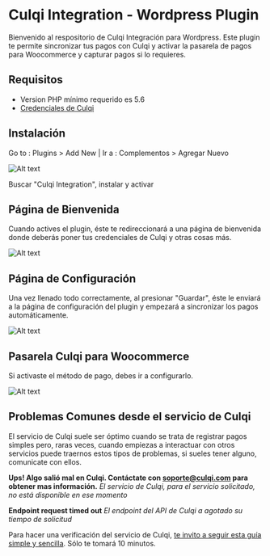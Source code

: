 # Culqi Integration - Wordpress Plugin

Bienvenido al respositorio de Culqi Integración para Wordpress. Este plugin te permite sincronizar tus pagos con Culqi y activar la pasarela de pagos para Woocommerce y capturar pagos si lo requieres.

## Requisitos

- Version PHP mínimo requerido es 5.6
- [Credenciales de Culqi](https://www.culqi.com)


## Instalación

Go to : Plugins > Add New | Ir a  : Complementos > Agregar Nuevo

![Alt text](https://www.letsgodev.com/wp-content/uploads/2015/08/install_plugin1.png "Add New Plugin")

Buscar "Culqi Integration", instalar y activar


## Página de Bienvenida

Cuando actives el plugin, éste te redireccionará a una página de bienvenida donde deberás poner tus credenciales de Culqi y otras cosas más.

![Alt text](https://www.letsgodev.com/wp-content/uploads/2015/07/welcome.jpg "Welcome Page")


## Página de Configuración

Una vez llenado todo correctamente, al presionar "Guardar", éste le enviará a la página de configuración del plugin y empezará a sincronizar los pagos automáticamente.

![Alt text](https://www.letsgodev.com/wp-content/uploads/2015/07/settings.jpg "Configure you Settings page")


## Pasarela Culqi para Woocommerce

Si activaste el método de pago, debes ir a configurarlo.

![Alt text](https://www.letsgodev.com/wp-content/uploads/2015/07/woo.jpg "Woocommerce Payment")


## Problemas Comunes desde el servicio de Culqi ##

El servicio de Culqi suele ser óptimo cuando se trata de registrar pagos simples pero, raras veces, cuando empiezas a interactuar con otros servicios puede traernos estos tipos de problemas, si sueles tener alguno, comunicate con ellos.

**Ups! Algo salió mal en Culqi. Contáctate con soporte@culqi.com para obtener mas información.**
*El servicio de Culqi, para el servicio solicitado, no está disponible en ese momento*

**Endpoint request timed out**
*El endpoint del API de Culqi a agotado su tiempo de solicitud*


Para hacer una verificación del servicio de Culqi, [te invito a seguir esta guía simple y sencilla](https://blog.letsgodev.com/tips-es/verificar-servicio-de-culqi-en-10-minutos/). Sólo te tomará 10 minutos.